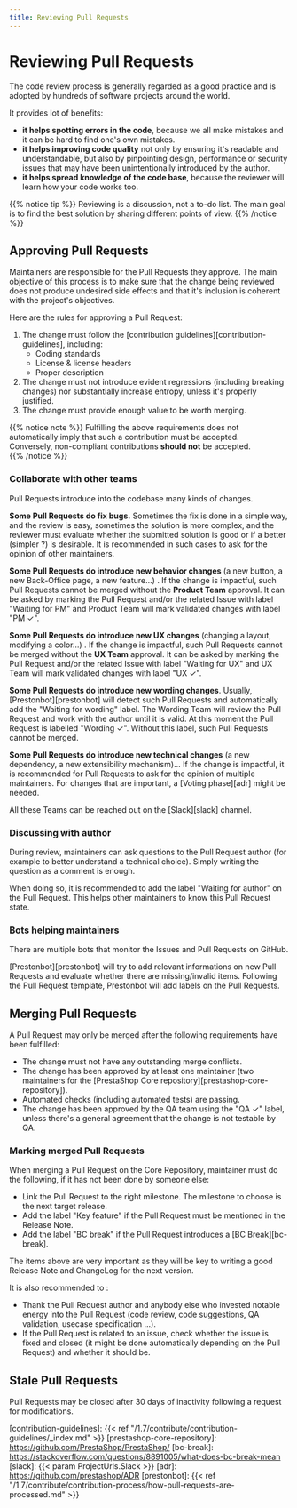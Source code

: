 ```yaml
---
title: Reviewing Pull Requests
---
```


# Reviewing Pull Requests

The code review process is generally regarded as a good practice and is adopted by hundreds of software projects around the world. 

It provides lot of benefits:

- **it helps spotting errors in the code**, because we all make mistakes and it can be hard to find one's own mistakes.
- **it helps improving code quality** not only by ensuring it's readable and understandable, but also by pinpointing design, performance or security issues that may have been unintentionally introduced by the author.
- **it helps spread knowledge of the code base**, because the reviewer will learn how your code works too.

{{% notice tip %}}
Reviewing is a discussion, not a to-do list. The main goal is to find the best solution by sharing different points of view.
{{% /notice %}}

## Approving Pull Requests

Maintainers are responsible for the Pull Requests they approve. The main objective of this process is to make sure that the change being reviewed does not produce undesired side effects and that it's inclusion is coherent with the project's objectives.

Here are the rules for approving a Pull Request:

1. The change must follow the [contribution guidelines][contribution-guidelines], including:
    - Coding standards
    - License & license headers
    - Proper description
2. The change must not introduce evident regressions (including breaking changes) nor substantially increase entropy, unless it's properly justified.
3. The change must provide enough value to be worth merging.

{{% notice note %}}
Fulfilling the above requirements does not automatically imply that such a contribution must be accepted.  
Conversely, non-compliant contributions **should not** be accepted.  
{{% /notice %}}

### Collaborate with other teams

Pull Requests introduce into the codebase many kinds of changes.

**Some Pull Requests do fix bugs.** Sometimes the fix is done in a simple way, and the review is easy, sometimes the solution is more complex, and the reviewer must evaluate whether the submitted solution is good or if a better (simpler ?) is desirable. It is recommended in such cases to ask for the opinion of other maintainers.

**Some Pull Requests do introduce new behavior changes** (a new button, a new Back-Office page, a new feature...) . If the change is impactful, such Pull Requests cannot be merged without the **Product Team** approval. It can be asked by marking the Pull Request and/or the related Issue with label "Waiting for PM" and Product Team will mark validated changes with label "PM ✓".

**Some Pull Requests do introduce new UX changes** (changing a layout, modifying a color...) . If the change is impactful, such Pull Requests cannot be merged without the **UX Team** approval. It can be asked by marking the Pull Request and/or the related Issue with label "Waiting for UX" and UX Team will mark validated changes with label "UX ✓".

**Some Pull Requests do introduce new wording changes**. Usually, [Prestonbot][prestonbot] will detect such Pull Requests and automatically add the "Waiting for wording" label. The Wording Team will review the Pull Request and work with the author until it is valid. At this moment the Pull Request is labelled "Wording ✓". Without this label, such Pull Requests cannot be merged.

**Some Pull Requests do introduce new technical changes** (a new dependency, a new extensibility mechanism)... If the change is impactful, it is recommended for Pull Requests to ask for the opinion of multiple maintainers. For changes that are important, a [Voting phase][adr] might be needed.

All these Teams can be reached out on the [Slack][slack] channel.

### Discussing with author

During review, maintainers can ask questions to the Pull Request author (for example to better understand a technical choice). Simply writing the question as a comment is enough.

When doing so, it is recommended to add the label "Waiting for author" on the Pull Request. This helps other maintainers to know this Pull Request state.

### Bots helping maintainers

There are multiple bots that monitor the Issues and Pull Requests on GitHub.

[Prestonbot][prestonbot] will try to add relevant informations on new Pull Requests and evaluate whether there are missing/invalid items. Following the Pull Request template, Prestonbot will add labels on the Pull Requests.

## Merging Pull Requests

A Pull Request may only be merged after the following requirements have been fulfilled:

- The change must not have any outstanding merge conflicts.
- The change has been approved by at least one maintainer (two maintainers for the [PrestaShop Core repository][prestashop-core-repository]).
- Automated checks (including automated tests) are passing.
- The change has been approved by the QA team using the "QA ✓" label, unless there's a general agreement that the change is not testable by QA.

### Marking merged Pull Requests

When merging a Pull Request on the Core Repository, maintainer must do the following, if it has not been done by someone else:

- Link the Pull Request to the right milestone. The milestone to choose is the next target release.
- Add the label "Key feature" if the Pull Request must be mentioned in the Release Note.
- Add the label "BC break" if the Pull Request introduces a [BC Break][bc-break].

The items above are very important as they will be key to writing a good Release Note and ChangeLog for the next version.

It is also recommended to :

- Thank the Pull Request author and anybody else who invested notable energy into the Pull Request (code review, code suggestions, QA validation, usecase specification ...).
- If the Pull Request is related to an issue, check whether the issue is fixed and closed (it might be done automatically depending on the Pull Request) and whether it should be.

## Stale Pull Requests

Pull Requests may be closed after 30 days of inactivity following a request for modifications.

[contribution-guidelines]: {{< ref "/1.7/contribute/contribution-guidelines/_index.md" >}}
[prestashop-core-repository]: https://github.com/PrestaShop/PrestaShop/
[bc-break]: https://stackoverflow.com/questions/8891005/what-does-bc-break-mean
[slack]: {{< param ProjectUrls.Slack >}}
[adr]: https://github.com/prestashop/ADR
[prestonbot]: {{< ref "/1.7/contribute/contribution-process/how-pull-requests-are-processed.md" >}}
